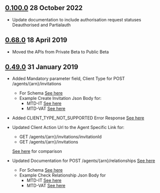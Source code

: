 ## [0.100.0](https://github.com/hmrc/agent-authorisation-api/releases/tag/v0.100.0) 28 October 2022

* Update documentation to include authorisation request statuses Deauthorised and Partialauth

## [0.68.0](https://github.com/hmrc/agent-authorisation-api/releases/tag/v0.68.0) 18 April 2019

* Moved the APIs from Private Beta to Public Beta 

## [0.49.0](https://github.com/hmrc/agent-authorisation-api/releases/tag/v0.48.0) 31 January 2019

* Added Mandatory parameter field, Client Type for  POST /agents/{arn}/invitations
    * For Schema [See here](https://github.com/hmrc/agent-authorisation-api/blob/main/resources/public/api/conf/1.0/schemas/create-invitation.json)
    * Example Create Invitation Json Body for:
         *  MTD-IT [See here](https://github.com/hmrc/agent-authorisation-api/blob/main/resources/public/api/conf/1.0/examples/post-agency-invitations-example.json)
         *  MTD-VAT [See here](https://github.com/hmrc/agent-authorisation-api/blob/main/resources/public/api/conf/1.0/examples/post-agency-invitations-vat-example.json)

* Added CLIENT_TYPE_NOT_SUPPORTED Error Response [See here](https://github.com/hmrc/agent-authorisation-api/blob/main/resources/public/api/conf/1.0/application.raml#L104) 
            
* Updated Client Action Url to the Agent Specific Link for: 
    * GET /agents/{arn}/invitations/invitationId
    * GET /agents/{arn}/invitations  
    
    [See here](https://github.com/hmrc/agent-authorisation-api/commit/5815acb81321889b7bcc638be6714265da2555ca#diff-04c6e90faac2675aa89e2176d2eec7d8R310) for comparison
  
* Updated Documentation for POST /agents/{arn}/relationships [See here](https://github.com/hmrc/agent-authorisation-api/blob/v0.49.0/resources/public/api/conf/1.0/application.raml#L240)
    * For Schema [See here](https://github.com/hmrc/agent-authorisation-api/blob/main/resources/public/api/conf/1.0/schemas/check-relationship.json)
    * Example Check Relationship Json Body for 
        * MTD-IT [See here](https://github.com/hmrc/agent-authorisation-api/blob/main/resources/public/api/conf/1.0/examples/post-agency-check-relationship-itsa-example.json)
        * MTD-VAT [See here](https://github.com/hmrc/agent-authorisation-api/blob/main/resources/public/api/conf/1.0/examples/post-agency-check-relationship-vat-example.json)
        